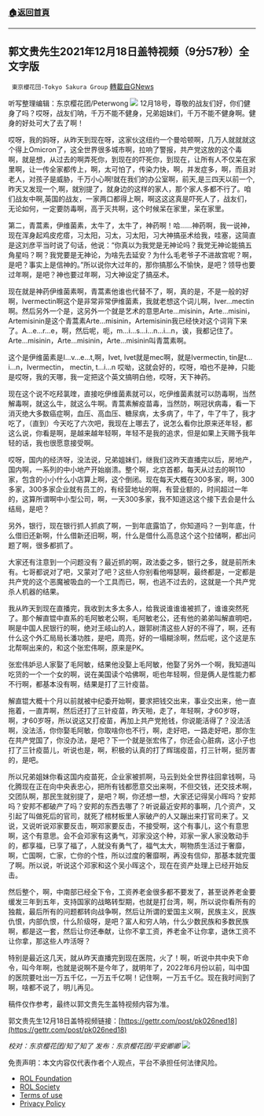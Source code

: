 ###  [:house:返回首頁](https://github.com/ourhimalayas/txt)
---


## 郭文贵先生2021年12月18日盖特视频（9分57秒）全文字版
` 東京櫻花団-Tokyo Sakura Group` [轉載自GNews](https://gnews.org/zh-hans/1770535/)

听写整理编辑：东京樱花团/Peterwong
![](https://assets.gnews.org/wp-content/uploads/2021/12/image-993.png)
12月18号，尊敬的战友们好，你们健身了吗？哎呀，战友们呐，千万不能不健身，兄弟姐妹们，千万不能不健身啊。健身的好处可大了去了啊！

哎呀，我的妈呀，从昨天到现在呀，这家伙这纽约一个曼哈顿啊，几万人就就就这个得上Omicron了，这全世界很多城市啊，拉响了警报，共产党这放的这个毒啊，就是想，从过去的啊弄死你，到现在的吓死你，到现在，让所有人不仅呆在家里啊，让一传全家都传上，啊，太可怕了，传染力快，啊，并发症多，啊，而且对老人，对孩子是威胁，千万小心啊!就在我们的办公室啊，前天,是三四天以前一个,昨天又发现一个,啊，就别提了，就身边的这样的家人，那个家人多都不行了。咱们战友中啊,英国的战友，一家两口都得上啊，啊这这这真是吓死人了，战友们，无论如何，一定要防毒啊，高于灭共啊，这个时候呆在家里，呆在家里。

第二，青蒿素，伊维菌素，太牛了，太牛了，神药啊！哈……神药啊，我一说神，现在浑身起鸡皮疙瘩，习太阳，习太，习太阳，习大神搞巫术给我，哇塞，这简直是这刘彦平当时说了句话，他说：“你真以为我党是无神论吗？我党无神论能搞五角星吗？啊？我党要是无神论，为啥先去延安？为什么毛老爷子不进故宫呢？啊，是吧？事实上是信神的。”所以说你大过年的，那你搞那么不愉快，是吧？领导也要过年啊，是吧？神也要过年啊，习大神设定了搞巫术。

现在就是神药伊维菌素啊，青蒿素他谁也代替不了，啊，真的是，不是一般的好啊，Ivermectin啊这个是非常非常伊维菌素，我就老想这个词儿啊，Iver…mectin啊。然后另外一个是，这另外一个就是艺术的意思Arte…misinin，Arte…misini，Artemisinin是这个青蒿素Arte…misinin，Artemisinin我已经快对这个词背下来了。A…e…r…e，啊，然后呢，呃，m…i…s…i…n…i…n，诶，我都记住了。Arte…misinin，Arte…misinin，Arte…misinin叫青蒿素啊。

这个是伊维菌素是I…v…e…t,啊，Ivet, Ivet就是mec啊，就是Ivermectin, tin是t…i…n，Ivermectin， mectin, t…i…n 哎呦，这就会好的，哎呀，咱也不是神，只能是哎呀，我的天哪，我一定把这个英文搞明白他，哎呀，天下神药。

现在这个说不吃羟氯喹，直接吃伊维菌素就可以，吃伊维菌素就可以防毒啊，当然解毒啊，就这么牛，就这么牛啊。青蒿素解疫苗毒，当然防，啊冠状病毒，看一下消灭绝大多数癌症啊，血压、高血压、糖尿病，太多病了，牛了，牛了牛了，我才吃了，（直到）今天吃了六次吧，我现在上哪去了，说怎么看你比原来还年轻，都这么说，你看是啊，是越来越年轻啊，年轻不是我的追求，但是如果上天赐予我年轻的话，我也很愿意接受啊。

哎呀，国内的经济呀，没法说，兄弟姐妹们，继我们这昨天直播完以后，房地产，国内啊，一系列的中小地产开始崩溃。整个啊，北京首都，每天从过去的啊110家，包含的小小什么小店算上啊，这个倒闭。现在每天大概在300多家，啊，300多家，300多家企业就有员工的，有经营地址的啊，有营业额的，时间超过一年的，这算所谓啊中小型公司，啊，一天300多家，我不知道这这个接下去会是什么结局，是吧？

另外，银行，现在银行抓人抓疯了啊，一到年底露馅了，你知道吗？一到年底，什么借旧还新啊，什么借新还旧啊，啊，什么是借什么高息这个这个拉储啊，都出问题了啊，很多都抓了。

大家还有注意到一个问题没有？最近抓的啊，政法委之多，银行之多，就是前所未有。七哥都说对了吧，又蒙对了吧？这些人你别看他嘚瑟啊，最终都是，一定都是共产党的这个恶魔被吸血的一个工具而已，啊，也逃不过去的，这就是一个共产党杀人机器的结果。

我从昨天到现在直播完，我收到太多太多人，给我说谁谁谁被抓了，谁谁突然死了。那个解直锟中直系的毛阿敏老公啊，毛阿敏老公，还有他的弟弟叫解直明吧，啊是中国人民银行的啊，绝对王岐山的人，跟郭树清这些人好的不得了，啊，还有什么这个外汇局局长潘功胜，是吧，周亮，好的一塌糊涂啊，然后呢，这个这是东北帮啊出来的，和这个张宏伟啊，原来是PK。

张宏伟妒忌人家娶了毛阿敏，结果他没娶上毛阿敏，他娶了另外一个啊，我知道叫吃货的一个一个女的啊，说在美国读个哈佛啊，呃也年轻啊，但是俩人是性能力都不行啊，都基本没有啊，结果是打了三针疫苗。

解直锟大概十个月以前就被中纪委开始啊，要求把钱交出来，事业交出来，他一直拖着，一直弄啊，然后还打了三针疫苗，昨天啪，走了，年轻啊，才60岁呀，啊，才60岁呀，所以说这又打疫苗，再加上共产党抢钱，你说能活得了？没法活啊，没法活，你你娶毛阿敏，你取啥你也不行，啊，走好吧，一路走好吧，那你生在共产党国了，你没办法，是吧？下一个就是张宏伟了，你还会心脏病，这小子也打了三针疫苗儿，听说也是，啊，积极的认真的打了辉瑞疫苗，打三针啊，挺厉害的，是吧。

所以兄弟姐妹你看这国内疫苗死，企业家被抓啊，马云到处全世界往回拿钱啊，马化腾现在正在向中央表忠心，把所有钱都愿意交出来啊，不但交钱，还交技术啊，交团队啊，那民生就别提了，是吧？啊，你还想一想，大家还记得吴小晖吗？安邦吗？安邦不都破产了吗？安邦的东西去哪了？听说最近安邦的事啊，几个资产，又引起了叫做死后的官司，就死了棺材板里人家破产的人又蹦出来打官司来了。又说，又说听说邓家要反击，啊邓家要反击，不接受啊，这个有事儿，这个有意思啊，这个有意思。会不会邓家有这勇气，邓家没这个种，邓家一家人家没敢动手的，都享福，已享了福了，人就没有勇气了，福气太大，啊物质生活过于奢靡，啊，亡国啊，亡家，亡你的个性，所以过度的奢靡啊，再没有信仰，那基本就完蛋了啊。所以说，听说这个邓家和这个吴小晖这个，现在在资产处理上已经开始反击。

然后整个，啊，中南部已经全下令，工资养老金很多都不要发了，甚至说养老金要缓发三年到五年，支持国家的战略转型期，也就是打台湾，啊，所以说你看所有的独裁，最后所有的问题都转向战争啊，然后让所谓的爱国主义啊，民族主义，民族仇恨，内部仇恨，什么阶级呀，是吧？富人和穷人呐，什么少数民族和多数民族啊，都是这一套，然后让你还奉献，让你不拿工资，养老金不让你拿，退休工资不让你拿，那这些人咋活呀？

特别是最近这几天，就从昨天直播完到现在医院，火了！啊，听说中共中央下命令，叫今年啊，也就是说啊不是今年了，就明年了，2022年6月份以前，叫中国的医院要吐出一万五千亿，一万五千亿啊！记住啊，一万五千亿。现在我时间到了啊，啥都不说了，明儿再见。

稿件仅作参考，最终以郭文贵先生盖特视频内容为准。

郭文贵先生12月18日盖特视频链接：[https://gettr.com/post/pk026ned18](https://gettr.com/post/pk026ned18)

*校对：东京樱花团/知了知了
发布：东京樱花团/平安卿卿*
![](https://assets.gnews.org/wp-content/uploads/2021/12/%E6%9C%80%E6%96%B0%E7%89%88%E6%A8%B1%E8%8A%B1%E7%BD%91%E5%9D%80.jpg)
 

免责声明：本文内容仅代表作者个人观点，平台不承担任何法律风险。

- [ROL Foundation](https://rolfoundation.org/)
- [ROL Society](https://rolsociety.org/)
- [Terms of use](https://gnews.org/terms-of-use-3/)
- [Privacy Policy](https://gnews.org/privacy-policy/)
